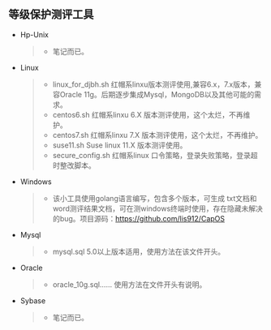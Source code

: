 ## 等级保护测评工具


* Hp-Unix
	> * 笔记而已。
* Linux
	> * linux_for_djbh.sh 	红帽系linxu版本测评使用,兼容6.x，7.x版本，兼容Oracle 11g。后期逐步集成Mysql，MongoDB以及其他可能的需求。
	> * centos6.sh 			红帽系linxu 6.X 版本测评使用，这个太烂，不再维护。
	> * centos7.sh 			红帽系linxu 7.X 版本测评使用，这个太烂，不再维护。
	> * suse11.sh			Suse linux 11.X 版本测评使用。
	> * secure_config.sh 	红帽系linux 口令策略，登录失败策略，登录超时整改脚本。
* Windows
    > * 该小工具使用golang语言编写，包含多个版本，可生成 txt文档和word测评结果文档，可在测windows终端时使用，存在隐藏未解决的bug。项目源码：https://github.com/lis912/CapOS
* Mysql
	> * mysql.sql			5.0以上版本适用，使用方法在该文件开头。		
* Oracle
	> * oracle_10g.sql……	使用方法在文件开头有说明。
* Sybase
	> * 笔记而已。

